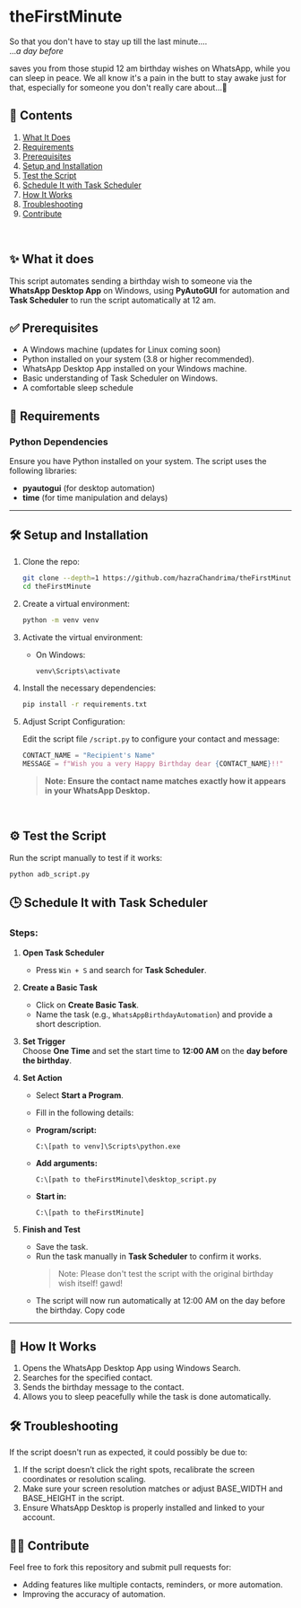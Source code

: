 # theFirstMinute

So that you don't have to stay up till the last minute....<br/>
...*a day before*

saves you from those stupid 12 am birthday wishes on WhatsApp, while you can sleep in peace.
We all know it's a pain in the butt to stay awake just for that, especially for someone you don't really care about...🥱

## 📜 Contents  

1. [What It Does](#-what-it-does)  
2. [Requirements](#-requirements)
3. [Prerequisites](#-prerequisites) 
4. [Setup and Installation](#%EF%B8%8F-setup-and-installation)
5. [Test the Script](#%EF%B8%8F-test-the-script)
6. [Schedule It with Task Scheduler](#-schedule-it-with-task-scheduler)
7. [How It Works](#-how-it-works)  
8. [Troubleshooting](#%EF%B8%8F-troubleshooting)  
9. [Contribute](#-contribute)  


<br/>

## ✨ What it does

This script automates sending a birthday wish to someone via the **WhatsApp Desktop App** on Windows, using **PyAutoGUI** for automation and **Task Scheduler** to run the script automatically at 12 am.


## ✅ Prerequisites

- A Windows machine (updates for Linux coming soon)
- Python installed on your system (3.8 or higher recommended).
- WhatsApp Desktop App installed on your Windows machine.
- Basic understanding of Task Scheduler on Windows.
- A comfortable sleep schedule


## 📝 Requirements

### Python Dependencies
Ensure you have Python installed on your system. The script uses the following libraries:
- **pyautogui** (for desktop automation)
- **time** (for time manipulation and delays)

---


## 🛠️ Setup and Installation

1. Clone the repo:
   ```bash
   git clone --depth=1 https://github.com/hazraChandrima/theFirstMinute.git
   cd theFirstMinute
   ```

2. Create a virtual environment:
   ```bash
   python -m venv venv
   ```

3. Activate the virtual environment:
   - On Windows:
     ```bash
     venv\Scripts\activate
     ```

4. Install the necessary dependencies:
   ```bash
   pip install -r requirements.txt
   ```
   
5. Adjust Script Configuration:

   Edit the script file `/script.py` to configure your contact and message:
   ```python
   CONTACT_NAME = "Recipient's Name"
   MESSAGE = f"Wish you a very Happy Birthday dear {CONTACT_NAME}!!"
   ```
   > **Note: Ensure the contact name matches exactly how it appears in your WhatsApp Desktop.**

<br/>

## ⚙️ Test the Script

Run the script manually to test if it works:
   
   ```bash💡📜
   python adb_script.py
   ```


## 🕒 Schedule It with Task Scheduler

### Steps:

1. **Open Task Scheduler**  
   - Press `Win + S` and search for **Task Scheduler**.


2. **Create a Basic Task**  
   - Click on **Create Basic Task**.  
   - Name the task (e.g., `WhatsAppBirthdayAutomation`) and provide a short description.
   

3. **Set Trigger**  
   Choose **One Time** and set the start time to **12:00 AM** on the **day before the birthday**.


4. **Set Action**  
   - Select **Start a Program**.  
   - Fill in the following details:  

   - **Program/script:**  
     ```  
     C:\[path to venv]\Scripts\python.exe  
     ```  

   - **Add arguments:**  
     ```  
     C:\[path to theFirstMinute]\desktop_script.py  
     ```  

   - **Start in:**  
     ```  
     C:\[path to theFirstMinute]
     ```  


5. **Finish and Test**  
   - Save the task.  
   - Run the task manually in **Task Scheduler** to confirm it works. 
      > Note: Please don't test the script with the original birthday wish itself! gawd! 
   - The script will now run automatically at 12:00 AM on the day before the birthday.
   Copy code


---

## 🚀 How It Works

1. Opens the WhatsApp Desktop App using Windows Search.
2. Searches for the specified contact.
3. Sends the birthday message to the contact.
4. Allows you to sleep peacefully while the task is done automatically.


## 🛠️ Troubleshooting

If the script doesn't run as expected, it could possibly be due to:

1. If the script doesn’t click the right spots, recalibrate the screen coordinates or resolution scaling.
2. Make sure your screen resolution matches or adjust BASE_WIDTH and BASE_HEIGHT in the script.
3. Ensure WhatsApp Desktop is properly installed and linked to your account.


## 🧑‍💻 Contribute
Feel free to fork this repository and submit pull requests for:

- Adding features like multiple contacts, reminders, or more automation.
- Improving the accuracy of automation.
